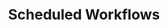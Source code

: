 ---
linktitle: Scheduled Workflows
title: Scheduled Workflows
Description: The Event Scheduler allows for ordering and and applying conditionals to a chain of workflow steps.
weight: 4.0
---